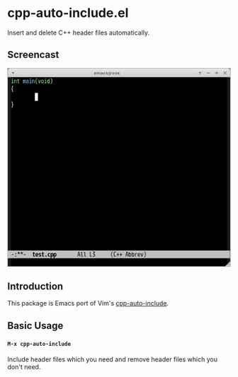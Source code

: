 # cpp-auto-include.el

Insert and delete C++ header files automatically.

## Screencast

![cpp-auto-include](image/cpp-auto-include.gif)

## Introduction

This package is Emacs port of Vim's [cpp-auto-include](https://github.com/quark-zju/vim-cpp-auto-include).


## Basic Usage

#### `M-x cpp-auto-include`

Include header files which you need and remove header files which you don't need.
